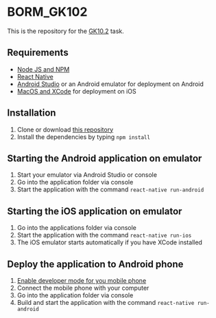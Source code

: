 # BORM_GK102
This is the repository for the [GK10.2](https://elearning.tgm.ac.at/mod/assign/view.php?id=25743) task.

## Requirements
- [Node JS and NPM](https://docs.npmjs.com/getting-started/installing-node)
- [React Native](https://facebook.github.io/react-native/)
- [Android Studio](https://developer.android.com/studio/index.html) or an Android emulator for deployment on Android
- [MacOS and XCode](https://developer.apple.com/xcode/) for deployment on iOS
## Installation
1. Clone or download [this repository](https://github.com/fscopulovic-tgm/borm-aufgabe)
2. Install the dependencies by typing `npm install`
## Starting the Android application on emulator
1. Start your emulator via Android Studio or console
2. Go into the application folder via console
3. Start the application with the command `react-native run-android`
## Starting the iOS application on emulator
1. Go into the applications folder via console
2. Start the application with the command `react-native run-ios`
3. The iOS emulator starts automatically if you have XCode installed
## Deploy the application to Android phone
1. [Enable developer mode for you mobile phone](https://www.greenbot.com/article/2457986/android/how-to-enable-developer-options-on-your-android-phone-or-tablet.html)
2. Connect the mobile phone with your computer
3. Go into the application folder via console
4. Build and start the application with the command `react-native run-android`
